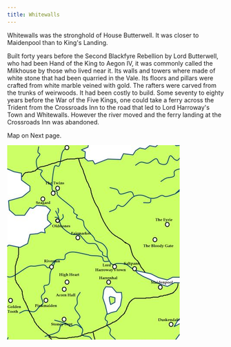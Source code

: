 ```yaml
---
title: Whitewalls
---
```


Whitewalls was the stronghold of House Butterwell. It was closer to Maidenpool than to King's Landing.

Built forty years before the Second Blackfyre Rebellion by Lord Butterwell, who had been Hand of the King to Aegon IV, it was commonly called the Milkhouse by those who lived near it. Its walls and towers where made of white stone that had been quarried in the Vale. Its floors and pillars were crafted from white marble veined with gold. The rafters were carved from the trunks of weirwoods. It had been costly to build. Some seventy to eighty years before the War of the Five Kings, one could take a ferry across the Trident from the Crossroads Inn to the road that led to Lord Harroway's Town and Whitewalls. However the river moved and the ferry landing at the Crossroads Inn was abandoned.

Map on Next page.

![Image](images/000007.jpg)



